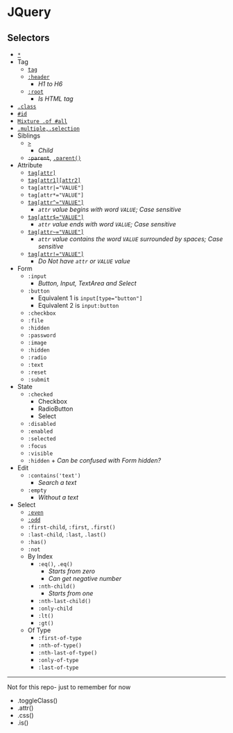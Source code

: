 # JQuery
## Selectors
- [`*`](jq-select-all.html)
- Tag
    - [`tag`](jq-select-tag.html)
    - [`:header`](jq-select-header.html)
        - _H1 to H6_
    - [`:root`](jq-select-root.html)
        - _Is HTML tag_
- [`.class`](jq-select-class.html)
- [`#id`](jq-select-id.html)
- [`Mixture .of #all`](jq-select-mixture.html)
- [`.multiple,.selection`](jq-select-multiple.html)
- Siblings
    - [`>`](jq-select-child-arrow.html)
        - _Child_
    - ~~`:parent`~~, [`.parent()`](jq-select-parent.html)
- Attribute
    - [`tag[attr]`](jq-attr-has-attr.html)
    - [`tag[attr1][attr2]`](jq-attr-multi-attr.html)
    - `tag[attr|="VALUE"]`
    - `tag[attr*="VALUE"]`
    - [`tag[attr^="VALUE"]`](jq-attr-begin-with.html)
        - _`attr` value begins with word `VALUE`; Case sensitive_
    - [`tag[attr$="VALUE"]`](jq-attr-ends-with.html)
        - _`attr` value ends with word `VALUE`; Case sensitive_
    - [`tag[attr~="VALUE"]`](jq-attr-contains.html)
        - _`attr` value contains the word `VALUE` surrounded by spaces; Case sensitive_
    - [`tag[attr!="VALUE"]`](jq-attr-not-equal.html)
        - _Do Not have `attr` or `VALUE` value_
- Form
    - `:input`
        - _Button, Input, TextArea and Select_
    - `:button`
        - Equivalent 1 is `input[type="button"]`
        - Equivalent 2 is `input:button`
    - `:checkbox`
    - `:file`
    - `:hidden`
    - `:password`
    - `:image`
    - `:hidden`
    - `:radio`
    - `:text`
    - `:reset`
    - `:submit`
- State
    - `:checked`
        - Checkbox
        - RadioButton
        - Select
    - `:disabled`
    - `:enabled`
    - `:selected`
    - `:focus`
    - `:visible`
    - `:hidden` + _Can be confused with *Form* hidden?_
- Edit
    - `:contains('text')`
        - _Search a text_
    - `:empty`
        - _Without a text_
- Select
    - [`:even`](jq-select-mixture.html)
    - [`:odd`](jq-select-mixture.html)
    - `:first-child`, `:first`, `.first()`
    - `:last-child`, `:last`, `.last()`
    - `:has()`
    - `:not`
    - By Index
        - `:eq()`, `.eq()`
            - _Starts from zero_
            - _Can get negative number_
        - `:nth-child()`
            - _Starts from one_
        - `:nth-last-child()`
        - `:only-child`
        - `:lt()`
        - `:gt()`
    - Of Type
        - `:first-of-type`
        - `:nth-of-type()`
        - `:nth-last-of-type()`
        - `:only-of-type`
        - `:last-of-type`
    

____

Not for this repo- just to remember for now
- .toggleClass()
- .attr()
- .css()
- .is()
